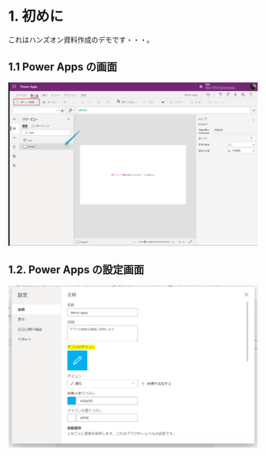 # 1. 初めに

これはハンズオン資料作成のデモです・・・。

## 1.1 Power Apps の画面

![](pasteimage/2021-06-30-21-53-24.png)

## 1.2. Power Apps の設定画面

![](pasteimage/2021-06-30-21-54-19.png)

